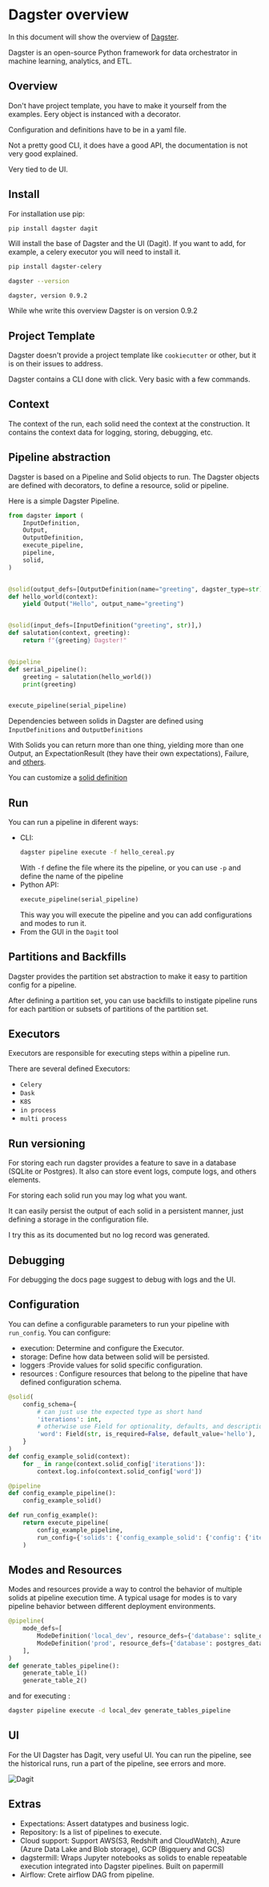 # Dagster overview

In this document will show the overview of [Dagster](https://docs.dagster.io/).

Dagster is an open-source Python framework for data orchestrator in machine learning, analytics, and ETL.

## Overview
Don't have project template, you have to make it yourself from the examples.
Eery object is instanced with a decorator.

Configuration and definitions have to be in a yaml file.

Not a pretty good CLI, it does have a good API, the documentation is not very good explained.

Very tied to de UI.

## Install
For installation use pip:
```bash
pip install dagster dagit
```
Will install the base of Dagster and the UI (Dagit).
If you want to add, for example, a celery executor you will need to install it.
```bash
pip install dagster-celery
```

```bash
dagster --version
```
    dagster, version 0.9.2

While whe write this overview Dagster is on version 0.9.2

## Project Template
Dagster doesn't provide a project template like `cookiecutter` or other, but it is on their issues to address.

Dagster contains a CLI done with click. Very basic with a few commands.

## Context
The context of the run, each solid need the context at the construction.
It contains the context data for logging, storing, debugging, etc.

## Pipeline abstraction
Dagster is based on a Pipeline and Solid objects to run.
The Dagster objects are defined with decorators, to define a resource, solid or pipeline.

Here is a simple Dagster Pipeline.

```python
from dagster import (
    InputDefinition,
    Output,
    OutputDefinition,
    execute_pipeline,
    pipeline,
    solid,
)


@solid(output_defs=[OutputDefinition(name="greeting", dagster_type=str)])
def hello_world(context):
    yield Output("Hello", output_name="greeting")


@solid(input_defs=[InputDefinition("greeting", str)],)
def salutation(context, greeting):
    return f"{greeting} Dagster!"


@pipeline
def serial_pipeline():
    greeting = salutation(hello_world())
    print(greeting)


execute_pipeline(serial_pipeline)
```

Dependencies between solids in Dagster are defined using `InputDefinitions` and `OutputDefinitions`

With Solids you can return more than one thing, yielding more than one Output, an ExpectationResult (they have their own expectations), Failure, and [others](https://docs.dagster.io/overview/solids-pipelines/solid-events).

You can customize a [solid definition](https://docs.dagster.io/overview/solids-pipelines/solid-factories)

## Run
You can run a pipeline in diferent ways:
* CLI:
    ```bash
    dagster pipeline execute -f hello_cereal.py
    ```
    With `-f` define the file where its the pipeline, or you can use `-p` and define the name of the pipeline
* Python API:
    ```python
    execute_pipeline(serial_pipeline)
    ```
    This way you will execute the pipeline and you can add configurations and modes to run it.
* From the GUI in the `Dagit` tool

## Partitions and Backfills
Dagster provides the partition set abstraction to make it easy to partition config for a pipeline.

After defining a partition set, you can use backfills to instigate pipeline runs for each partition or subsets of partitions of the partition set.

## Executors
Executors are responsible for executing steps within a pipeline run.

There are several defined Executors:
* `Celery`
* `Dask`
* `K8S`
* `in process`
* `multi process`

## Run versioning
For storing each run dagster provides a feature to save in a database (SQLite or Postgres).
It also can store event logs, compute logs, and others elements.

For storing each solid run you may log what you want.

It can easily persist the output of each solid in a persistent manner,
just defining a storage in the configuration file.

I try this as its documented but no log record was generated.

## Debugging
For debugging the docs page suggest to debug with logs and the UI.

## Configuration
You can define a configurable parameters to run your pipeline with `run_config`.
You can configure:
* execution: Determine and configure the Executor.
* storage: Define how data between solid will be persisted.
* loggers :Provide values for solid specific configuration.
* resources : Configure resources that belong to the pipeline that have defined configuration schema.

```python
@solid(
    config_schema={
        # can just use the expected type as short hand
        'iterations': int,
        # otherwise use Field for optionality, defaults, and descriptions
        'word': Field(str, is_required=False, default_value='hello'),
    }
)
def config_example_solid(context):
    for _ in range(context.solid_config['iterations']):
        context.log.info(context.solid_config['word'])

@pipeline
def config_example_pipeline():
    config_example_solid()

def run_config_example():
    return execute_pipeline(
        config_example_pipeline,
        run_config={'solids': {'config_example_solid': {'config': {'iterations': 1}}}},
    )
```

## Modes and Resources
Modes and resources provide a way to control the behavior of multiple solids at pipeline execution time.
A typical usage for modes is to vary pipeline behavior between different deployment environments.

```python
@pipeline(
    mode_defs=[
        ModeDefinition('local_dev', resource_defs={'database': sqlite_database}),
        ModeDefinition('prod', resource_defs={'database': postgres_database}),
    ],
)
def generate_tables_pipeline():
    generate_table_1()
    generate_table_2()
```

and for executing :
```bash
dagster pipeline execute -d local_dev generate_tables_pipeline
```

## UI
For the UI Dagster has Dagit, very useful UI.
You can run the pipeline, see the historical runs, run a part of the pipeline, see errors and more.

![Dagit](https://docs.dagster.io/assets/images/tutorial/serial_pipeline_figure_one.png)

## Extras
* Expectations: Assert datatypes and business logic.
* Repository: Is a list of pipelines to execute.
* Cloud support: Support AWS(S3, Redshift and CloudWatch), Azure (Azure Data Lake and Blob storage), GCP (Bigquery and GCS)
* dagstermill: Wraps Jupyter notebooks as solids to enable repeatable execution integrated into  Dagster pipelines. Built on papermill
* Airflow: Crete airflow DAG from pipeline.
